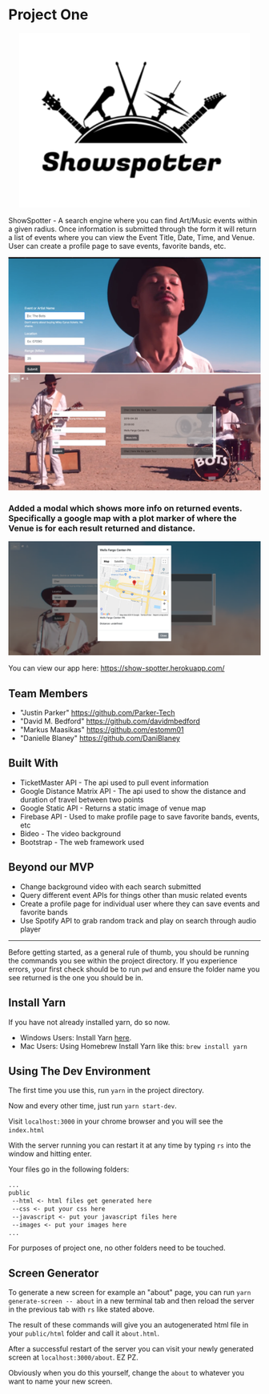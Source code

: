 # Project One

<p align="center">
<img width="460" height="350" src="public/images/logo.png">
</p>


ShowSpotter - A search engine where you can find Art/Music events within a given radius. Once information is submitted through the form it will return a list of events where you can view the Event Title, Date, Time, and Venue. User can create a profile page to save events, favorite bands, etc. 

![Website Screenshot](public/images/web1.png)
![Response Screenshot](public/images/results2.png)

### Added a modal which shows more info on returned events. Specifically a google map with a plot marker of where the Venue is for each result returned and distance.

![Map Screenshot](public/images/map.png)

You can view our app here: <https://show-spotter.herokuapp.com/>

## Team Members

* "Justin Parker" <https://github.com/Parker-Tech>
* "David M. Bedford" <https://github.com/davidmbedford>
* "Markus Maasikas" <https://github.com/estomm01>
* "Danielle Blaney" <https://github.com/DaniBlaney>

## Built With

* TicketMaster API - The api used to pull event information
* Google Distance Matrix API - The api used to show the distance and duration of travel between two points 
* Google Static API - Returns a static image of venue map
* Firebase API - Used to make profile page to save favorite bands, events, etc
* Bideo - The video background
* Bootstrap - The web framework used

## Beyond our MVP

*  Change background video with each search submitted
* Query different event APIs for things other than music related events
* Create a profile page for individual user where they can save events and favorite bands
* Use Spotify API to grab random track and play on search through audio player




--------------------------------------------------------------------------------------------------------
Before getting started, as a general rule of thumb, you should be running the commands you see within the project directory. If you experience errors, your first check should be to run `pwd` and ensure the folder name you see returned is the one you should be in.

## Install Yarn

If you have not already installed yarn, do so now.

* Windows Users: Install Yarn [here](https://yarnpkg.com/latest.msi).
* Mac Users: Using Homebrew Install Yarn like this: `brew install yarn`

## Using The Dev Environment

The first time you use this, run `yarn` in the project directory.

Now and every other time, just run `yarn start-dev`.

Visit `localhost:3000` in your chrome browser and you will see the `index.html`

With the server running you can restart it at any time by typing `rs` into the window and hitting enter.

Your files go in the following folders:

```
...
public
 --html <- html files get generated here
 --css <- put your css here
 --javascript <- put your javascript files here
 --images <- put your images here
...
```
For purposes of project one, no other folders need to be touched.

## Screen Generator

To generate a new screen for example an "about" page, you can run `yarn generate-screen -- about` in a new terminal tab and then reload the server in the previous tab with `rs` like stated above.

The result of these commands will give you an autogenerated html file in your `public/html` folder and call it `about.html`.

After a successful restart of the server you can visit your newly generated screen at `localhost:3000/about`. EZ PZ.

Obviously when you do this yourself, change the `about` to whatever you want to name your new screen.
